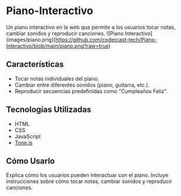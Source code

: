 # Piano-Interactivo
Un piano interactivo en la web que permite a los usuarios tocar notas, cambiar sonidos y reproducir canciones.
![Piano Interactivo](images/piano.png](https://github.com/codercast-tech/Piano-Interactivo/blob/main/piano.png?raw=true)


## Características
- Tocar notas individuales del piano.
- Cambiar entre diferentes sonidos (piano, guitarra, etc.).
- Reproducir secuencias predefinidas como "Cumpleaños Feliz".

## Tecnologías Utilizadas
- HTML
- CSS
- JavaScript
- [Tone.js](https://tonejs.github.io/)

## Cómo Usarlo
Explica cómo los usuarios pueden interactuar con el piano. Incluye instrucciones sobre cómo tocar notas, cambiar sonidos y reproducir canciones.


